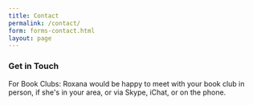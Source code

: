 ```yaml
---
title: Contact
permalink: /contact/
form: forms-contact.html
layout: page
---
```

### Get in Touch
For Book Clubs: Roxana would be happy to meet with your book club in person, if she's in your area, or via Skype, iChat, or on the phone.